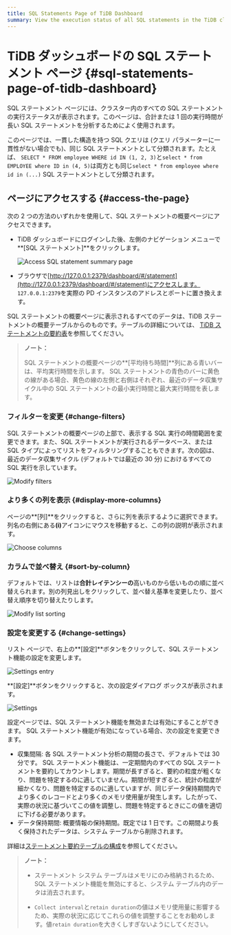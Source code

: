 ```yaml
---
title: SQL Statements Page of TiDB Dashboard
summary: View the execution status of all SQL statements in the TiDB cluster.
---
```


# TiDB ダッシュボードの SQL ステートメント ページ {#sql-statements-page-of-tidb-dashboard}

SQL ステートメント ページには、クラスター内のすべての SQL ステートメントの実行ステータスが表示されます。このページは、合計または 1 回の実行時間が長い SQL ステートメントを分析するためによく使用されます。

このページでは、一貫した構造を持つ SQL クエリは (クエリ パラメーターに一貫性がない場合でも)、同じ SQL ステートメントとして分類されます。たとえば、 `SELECT * FROM employee WHERE id IN (1, 2, 3)`と`select * from EMPLOYEE where ID in (4, 5)`は両方とも同じ`select * from employee where id in (...)` SQL ステートメントとして分類されます。

## ページにアクセスする {#access-the-page}

次の 2 つの方法のいずれかを使用して、SQL ステートメントの概要ページにアクセスできます。

-   TiDB ダッシュボードにログインした後、左側のナビゲーション メニューで**[SQL ステートメント]**をクリックします。

    ![Access SQL statement summary page](/media/dashboard/dashboard-statement-access.png)

-   ブラウザで[http://127.0.0.1:2379/dashboard/#/statement](http://127.0.0.1:2379/dashboard/#/statement)にアクセスします。 `127.0.0.1:2379`を実際の PD インスタンスのアドレスとポートに置き換えます。

SQL ステートメントの概要ページに表示されるすべてのデータは、TiDB ステートメントの概要テーブルからのものです。テーブルの詳細については、 [TiDB ステートメントの要約表](/statement-summary-tables.md)を参照してください。

> **ノート：**
>
> SQL ステートメントの概要ページの**[平均待ち時間]**列にある青いバーは、平均実行時間を示します。 SQL ステートメントの青色のバーに黄色の線がある場合、黄色の線の左側と右側はそれぞれ、最近のデータ収集サイクル中の SQL ステートメントの最小実行時間と最大実行時間を表します。

### フィルターを変更 {#change-filters}

SQL ステートメントの概要ページの上部で、表示する SQL 実行の時間範囲を変更できます。また、SQL ステートメントが実行されるデータベース、または SQL タイプによってリストをフィルタリングすることもできます。次の図は、最近のデータ収集サイクル (デフォルトでは最近の 30 分) におけるすべての SQL 実行を示しています。

![Modify filters](/media/dashboard/dashboard-statement-filter-options.png)

### より多くの列を表示 {#display-more-columns}

ページの**[列]**をクリックすると、さらに列を表示するように選択できます。列名の右側にある<strong>(i)</strong>アイコンにマウスを移動すると、この列の説明が表示されます。

![Choose columns](/media/dashboard/dashboard-statement-columns-selector.png)

### カラムで並べ替え {#sort-by-column}

デフォルトでは、リストは**合計レイテンシーの**高いものから低いものの順に並べ替えられます。別の列見出しをクリックして、並べ替え基準を変更したり、並べ替え順序を切り替えたりします。

![Modify list sorting](/media/dashboard/dashboard-statement-change-order.png)

### 設定を変更する {#change-settings}

リスト ページで、右上の**[設定]**ボタンをクリックして、SQL ステートメント機能の設定を変更します。

![Settings entry](/media/dashboard/dashboard-statement-setting-entry.png)

**[設定]**ボタンをクリックすると、次の設定ダイアログ ボックスが表示されます。

![Settings](/media/dashboard/dashboard-statement-settings.png)

設定ページでは、SQL ステートメント機能を無効または有効にすることができます。 SQL ステートメント機能が有効になっている場合、次の設定を変更できます。

-   収集間隔: 各 SQL ステートメント分析の期間の長さで、デフォルトでは 30 分です。 SQL ステートメント機能は、一定期間内のすべての SQL ステートメントを要約してカウントします。期間が長すぎると、要約の粒度が粗くなり、問題を特定するのに適していません。期間が短すぎると、統計の粒度が細かくなり、問題を特定するのに適していますが、同じデータ保持期間内でより多くのレコードとより多くのメモリ使用量が発生します。したがって、実際の状況に基づいてこの値を調整し、問題を特定するときにこの値を適切に下げる必要があります。
-   データ保持期間: 概要情報の保持期間。既定では 1 日です。この期間より長く保持されたデータは、システム テーブルから削除されます。

詳細は[ステートメント要約テーブルの構成](/statement-summary-tables.md#parameter-configuration)を参照してください。

> **ノート：**
>
> -   ステートメント システム テーブルはメモリにのみ格納されるため、SQL ステートメント機能を無効にすると、システム テーブル内のデータは消去されます。
>
> -   `Collect interval`と`retain duration`の値はメモリ使用量に影響するため、実際の状況に応じてこれらの値を調整することをお勧めします。値`retain duration`を大きくしすぎないようにしてください。
